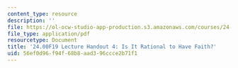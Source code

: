 ```yaml
---
content_type: resource
description: ''
file: https://ol-ocw-studio-app-production.s3.amazonaws.com/courses/24-00-problems-of-philosophy-fall-2019/56ef0d96f94f68b8aad396ccce2b71f1_MIT24_00F19_lecturehandout4.pdf
file_type: application/pdf
resourcetype: Document
title: '24.00F19 Lecture Handout 4: Is It Rational to Have Faith?'
uid: 56ef0d96-f94f-68b8-aad3-96ccce2b71f1
---
```

